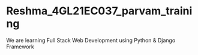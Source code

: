 # Reshma_4GL21EC037_parvam_training
We are learning Full Stack Web Development using Python &amp; Django Framework
